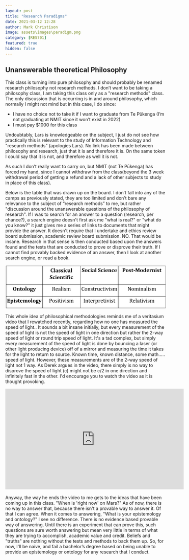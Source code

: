 ```yaml
---
layout: post
title: "Research Paradigms"
date: 2021-03-12 12:28
author: Mark Christison
image: assets\images\paradigm.png
category: [RES701]
featured: true
hidden: false
---
```


## Unanswerable theoretical Philosophy

This class is turning into pure philosophy and should probably be renamed research philosophy not research methods. I don’t want to be taking a philosophy class, I am taking this class only as a "research methods" class. The only discussion that is occurring is in and around philosophy, which normally I might not mind but in this case, I do since:

* I have no choice not to take it if I want to graduate from Te Pūkenga (I’m not graduating at NMIT since it won’t exist in 2022)
* I must pay $1000 for this class

Undoubtably, Lars is knowledgeable on the subject, I just do not see how practically this is relevant to the study of Information Technology and "research methods" (apologies Lars). No link has been made between philosophy and research, just that it is and therefore it is. On the same token I could say that it is not, and therefore as well it is not.

As such I don’t really want to carry on, but NMIT (not Te Pūkenga) has forced my hand, since I cannot withdraw from the class(beyond the 3 week withdrawal period of getting a refund and a lack of other subjects to study in place of this class).

Below is the table that was drawn up on the board. I don’t fall into any of the camps as previously stated, they are too limited and don’t bare any relevance to the subject of “research methods” to me, but rather "discussion around the unanswerable questions of the philosophy of research". If I was to search for an answer to a question (research, per chance?), a search engine doesn't first ask me "what is real?" or "what do you know?" it just gives me a series of links to documents that might provide the answer. It doesn't require that I undertake and ethics review board submission, academic review board submission. NO. That would be insane. Research in that sense is then conducted based upon the answers found and the tests that are conducted to prove or disprove their truth. If I cannot find provably backed evidence of an answer, then I look at another search engine, or read a book.

![](assets\\images\\limited-methadologies.png)

This whole idea of philosophical methodologies reminds me of a veritasium video that I rewatched recently, regarding how no one has measured the speed of light.. It sounds a bit insane initially, but every measurement of the speed of light is not the speed of light in one direction but rather the 2-way speed of light or round trip speed of light. It's a tad complex, but simply every measurement of the speed of light is done by bouncing a laser (or other light producing device) off of a mirror and measuring the time it takes for the light to return to source. Known time, known distance, some math..... speed of light. However, these measurements are of the 2-way speed of light not 1 way. As Derek argues in the video, there simply is no way to disprove the speed of light (c) might not be c/2 in one direction and infinitely fast in the other. I'd encourage you to watch the video as it is thought provoking.

<iframe width="560" height="315" src="https://www.youtube.com/embed/pTn6Ewhb27k" title="YouTube video player" frameborder="0" allow="accelerometer; autoplay; clipboard-write; encrypted-media; gyroscope; picture-in-picture" allowfullscreen></iframe>

Anyway, the way he ends the video to me gets to the ideas that have been coming up in this class. "When is 'right now' on Mars?" As of now, there is no way to answer that, because there isn't a provable way to answer it. Of that I can agree. When it comes to answering, "What is your epistemology and ontology?" I see no difference. There is no evidence based provable way of answering. Until there is an experiment that can prove this, such questions are sure worth answering but mean very little in terms of what they are trying to accomplish, academic value and credit. Beliefs and "truths" are nothing without the tests and methods to back them up. So, for now, I'll be naive, and fail a bachelor’s degree based on being unable to provide an epistemology or ontology for any research that I conduct.

